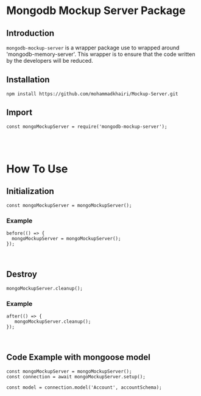 # Mongodb Mockup Server Package

## Introduction
`mongodb-mockup-server` is a wrapper package use to wrapped around 'mongodb-memory-server'. This wrapper is to ensure that the code written by the developers will be reduced.

## Installation
``npm install https://github.com/mohammadkhairi/Mockup-Server.git``

## Import
``` const mongoMockupServer = require('mongodb-mockup-server'); ```



<br /><br />

# How To Use

## Initialization
``const mongoMockupServer = mongoMockupServer();``

### Example
```
before(() => {
  mongoMockupServer = mongoMockupServer();
});
```

<br />

## Destroy
``mongoMockupServer.cleanup();``

### Example
```
after(() => {
   mongoMockupServer.cleanup();
});

```

<br />

## Code Example with mongoose model
```
const mongoMockupServer = mongoMockupServer();
const connection = await mongoMockupServer.setup();

const model = connection.model('Account', accountSchema);
```
